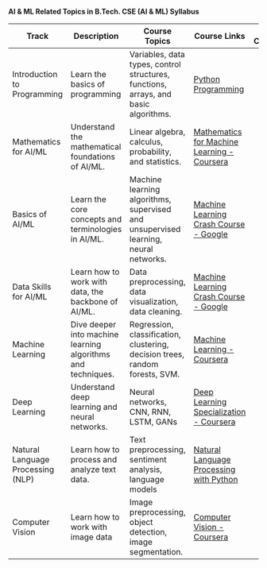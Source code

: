 <b>AI & ML Related Topics in B.Tech. CSE (AI & ML) Syllabus </b>


| Track      | Description | Course Topics | Course Links   | Use Cases | 
| ----------- | ----------- | -------- |------|-----|
| Introduction to Programming   | Learn the basics of programming      |   Variables, data types, control structures, functions, arrays, and basic algorithms.|    [Python Programming](https://www.youtube.com/watch?v=t2_Q2BRzeEE&list=PLGjplNEQ1it8-0CmoljS5yeV-GlKSUEt0)      |
| Mathematics for AI/ML   | Understand the mathematical foundations of AI/ML.      |   Linear algebra, calculus, probability, and statistics.|    [Mathematics for Machine Learning - Coursera](https://www.coursera.org/specializations/mathematics-for-machine-learning-and-data-science)      |
| Basics of AI/ML   | Learn the core concepts and terminologies in AI/ML.      |   Machine learning algorithms, supervised and unsupervised learning, neural networks.|    [Machine Learning Crash Course - Google](https://developers.google.com/machine-learning/crash-course)      |
| Data Skills for AI/ML   | Learn how to work with data, the backbone of AI/ML.      |   Data preprocessing, data visualization, data cleaning.|    [Machine Learning Crash Course - Google](https://developers.google.com/machine-learning/crash-course)      |
| Machine Learning   | Dive deeper into machine learning algorithms and techniques.      |   Regression, classification, clustering, decision trees, random forests, SVM.|    [Machine Learning  - Coursera](https://www.coursera.org/specializations/machine-learning-introduction?utm_medium=sem&utm_source=gg&utm_campaign=b2c_india_machine-learning-introduction_deeplearning-ai_ftcof_specializations_cx_dr_bau_gg_sem_pr_in_all_m_hyb_23-09_x&campaignid=20594446971&adgroupid=155746416204&device=c&keyword=machine%20learning%20coursera&matchtype=p&network=g&devicemodel=&creativeid=698085043084&assetgroupid=&targetid=kwd-294942243293&extensionid=&placement=&gad_source=1&gclid=EAIaIQobChMIkem6seOVjAMVHegWBR3xBzAQEAAYASAAEgLWIfD_BwE)      |
| Deep Learning   | Understand deep learning and neural networks.      |   Neural networks, CNN, RNN, LSTM, GANs|    [Deep Learning Specialization - Coursera](https://www.coursera.org/specializations/deep-learning)      |
| Natural Language Processing (NLP)   | Learn how to process and analyze text data.      |   Text preprocessing, sentiment analysis, language models|    [Natural Language Processing with Python](https://realpython.com/nltk-nlp-python/)      |
| Computer Vision  | Learn how to work with image data     |  Image preprocessing, object detection, image segmentation.|    [Computer Vision - Coursera](https://www.coursera.org/learn/introduction-computer-vision-watson-opencv)      |

